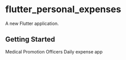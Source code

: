 # flutter_personal_expenses

A new Flutter application.

## Getting Started
Medical Promotion Officers Daily expense app
